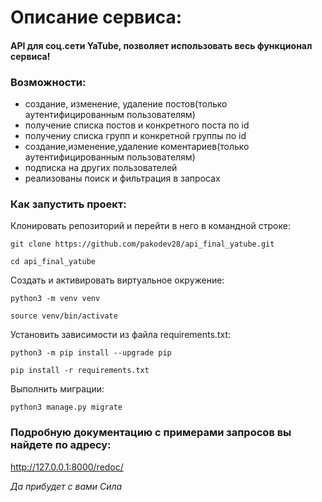 # Описание сервиса:
#### API для соц.сети YaTube, позволяет использовать весь функционал сервиса!


### Возможности:
- создание, изменение, удаление постов(только аутентифицированным пользователям)
- получение списка постов и конкретного поста по id
- получениу списка групп и конкретной группы по id
- создание,изменение,удаление коментариев(только аутентифицированным пользователям)
- подписка на других пользователей
- реализованы поиск и фильтрация в запросах


### Как запустить проект:

Клонировать репозиторий и перейти в него в командной строке:

```
git clone https://github.com/pakodev28/api_final_yatube.git
```

```
cd api_final_yatube
```

Cоздать и активировать виртуальное окружение:

```
python3 -m venv venv
```

```
source venv/bin/activate
```

Установить зависимости из файла requirements.txt:

```
python3 -m pip install --upgrade pip
```

```
pip install -r requirements.txt
```

Выполнить миграции:

```
python3 manage.py migrate
```

### Подробную документацию с примерами запросов вы найдете по адресу:
http://127.0.0.1:8000/redoc/




*Да прибудет с вами Сила*